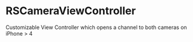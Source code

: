 RSCameraViewController
======================

Customizable View Controller which opens a channel to both cameras on iPhone > 4